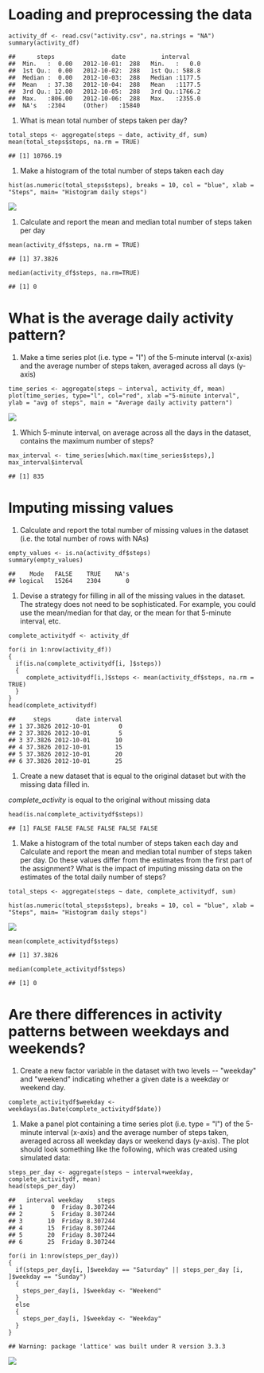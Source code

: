 Loading and preprocessing the data
==================================

    activity_df <- read.csv("activity.csv", na.strings = "NA")
    summary(activity_df)

    ##      steps                date          interval     
    ##  Min.   :  0.00   2012-10-01:  288   Min.   :   0.0  
    ##  1st Qu.:  0.00   2012-10-02:  288   1st Qu.: 588.8  
    ##  Median :  0.00   2012-10-03:  288   Median :1177.5  
    ##  Mean   : 37.38   2012-10-04:  288   Mean   :1177.5  
    ##  3rd Qu.: 12.00   2012-10-05:  288   3rd Qu.:1766.2  
    ##  Max.   :806.00   2012-10-06:  288   Max.   :2355.0  
    ##  NA's   :2304     (Other)   :15840

1.  What is mean total number of steps taken per day?

<!-- -->

    total_steps <- aggregate(steps ~ date, activity_df, sum)
    mean(total_steps$steps, na.rm = TRUE)

    ## [1] 10766.19

1.  Make a histogram of the total number of steps taken each day

<!-- -->

    hist(as.numeric(total_steps$steps), breaks = 10, col = "blue", xlab = "Steps", main= "Histogram daily steps")

![](PA1_template_files/figure-markdown_strict/unnamed-chunk-3-1.png)

1.  Calculate and report the mean and median total number of steps taken
    per day

<!-- -->

    mean(activity_df$steps, na.rm = TRUE)

    ## [1] 37.3826

    median(activity_df$steps, na.rm=TRUE)

    ## [1] 0

What is the average daily activity pattern?
===========================================

1.  Make a time series plot (i.e. type = "l") of the 5-minute
    interval (x-axis) and the average number of steps taken, averaged
    across all days (y-axis)

<!-- -->

    time_series <- aggregate(steps ~ interval, activity_df, mean)
    plot(time_series, type="l", col="red", xlab ="5-minute interval",  ylab = "avg of steps", main = "Average daily activity pattern")

![](PA1_template_files/figure-markdown_strict/unnamed-chunk-5-1.png)

1.  Which 5-minute interval, on average across all the days in the
    dataset, contains the maximum number of steps?

<!-- -->

    max_interval <- time_series[which.max(time_series$steps),]
    max_interval$interval

    ## [1] 835

Imputing missing values
=======================

1.  Calculate and report the total number of missing values in the
    dataset (i.e. the total number of rows with NAs)

<!-- -->

    empty_values <- is.na(activity_df$steps)
    summary(empty_values)

    ##    Mode   FALSE    TRUE    NA's 
    ## logical   15264    2304       0

1.  Devise a strategy for filling in all of the missing values in
    the dataset. The strategy does not need to be sophisticated. For
    example, you could use the mean/median for that day, or the mean for
    that 5-minute interval, etc.

<!-- -->

    complete_activitydf <- activity_df

    for(i in 1:nrow(activity_df))
    {
      if(is.na(complete_activitydf[i, ]$steps))
      {
         complete_activitydf[i,]$steps <- mean(activity_df$steps, na.rm = TRUE)
      }
    }
    head(complete_activitydf)

    ##     steps       date interval
    ## 1 37.3826 2012-10-01        0
    ## 2 37.3826 2012-10-01        5
    ## 3 37.3826 2012-10-01       10
    ## 4 37.3826 2012-10-01       15
    ## 5 37.3826 2012-10-01       20
    ## 6 37.3826 2012-10-01       25

1.  Create a new dataset that is equal to the original dataset but with
    the missing data filled in.

*complete\_activity* is equal to the original without missing data

    head(is.na(complete_activitydf$steps)) 

    ## [1] FALSE FALSE FALSE FALSE FALSE FALSE

1.  Make a histogram of the total number of steps taken each day and
    Calculate and report the mean and median total number of steps taken
    per day. Do these values differ from the estimates from the first
    part of the assignment? What is the impact of imputing missing data
    on the estimates of the total daily number of steps?

<!-- -->

    total_steps <- aggregate(steps ~ date, complete_activitydf, sum)

    hist(as.numeric(total_steps$steps), breaks = 10, col = "blue", xlab = "Steps", main= "Histogram daily steps")

![](PA1_template_files/figure-markdown_strict/unnamed-chunk-12-1.png)

    mean(complete_activitydf$steps)

    ## [1] 37.3826

    median(complete_activitydf$steps)

    ## [1] 0

Are there differences in activity patterns between weekdays and weekends?
=========================================================================

1.  Create a new factor variable in the dataset with two levels --
    "weekday" and "weekend" indicating whether a given date is a weekday
    or weekend day.

<!-- -->

    complete_activitydf$weekday <- weekdays(as.Date(complete_activitydf$date))

1.  Make a panel plot containing a time series plot (i.e. type = "l") of
    the 5-minute interval (x-axis) and the average number of steps
    taken, averaged across all weekday days or weekend days (y-axis).
    The plot should look something like the following, which was created
    using simulated data:

<!-- -->

    steps_per_day <- aggregate(steps ~ interval+weekday, complete_activitydf, mean)
    head(steps_per_day)

    ##   interval weekday    steps
    ## 1        0  Friday 8.307244
    ## 2        5  Friday 8.307244
    ## 3       10  Friday 8.307244
    ## 4       15  Friday 8.307244
    ## 5       20  Friday 8.307244
    ## 6       25  Friday 8.307244

    for(i in 1:nrow(steps_per_day))
    {
      if(steps_per_day[i, ]$weekday == "Saturday" || steps_per_day [i, ]$weekday == "Sunday")
      {
        steps_per_day[i, ]$weekday <- "Weekend"
      }
      else
      {
        steps_per_day[i, ]$weekday <- "Weekday"
      }
    }

    ## Warning: package 'lattice' was built under R version 3.3.3

![](PA1_template_files/figure-markdown_strict/unnamed-chunk-17-1.png)
